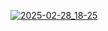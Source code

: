 [![2025-02-28_18-25](https://github.com/user-attachments/assets/2fb294d6-79f6-47c3-a7ea-28c5cb9c9e6b)](https://heygaia.io)
